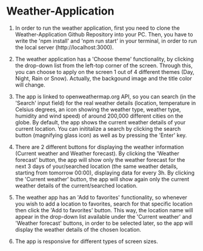 # Weather-Application

1. In order to run the weather application, first you need to clone the Weather-Application Github Repository into your PC. Then, you have to write the 'npm install' and 'npm run start' in your terminal, in order to run the local server (http://localhost:3000).

2. The weather application has a 'Choose theme' functionality, by clicking the drop-down list from the left-top corner of the screen. Through this, you can choose to apply on the screen 1 out of 4 different themes (Day, Night, Rain or Snow). Actually, the backgound image and the title color will change.

3. The app is linked to openweathermap.org API, so you can search (in the 'Search' input field) for the real weather details (location, temperature in Celsius degrees, an icon showing the weather type, weather type, humidity and wind speed) of around 200,000 different cities on the globe. By default, the app shows the current weather details of your current location. You can inititalize a search by clicking the search button (magnifying glass icon) as well as by pressing the 'Enter' key.

4. There are 2 different buttons for displaying the weather information (Current weather and Weather forecast). By clicking the 'Weather forecast' button, the app will show only the weather forecast for the next 3 days of your/searched location (the same weather details, starting from tomorrow 00:00), displaying data for every 3h. By clicking the 'Current weather' button, the app will show again only the current weather details of the current/searched location.

5. The weather app has an 'Add to favorites' functionality, so whenever you wish to add a location to favorites, search for that specific location then click the 'Add to favorites' button. This way, the location name will appear in the drop-down list available under the 'Current weather' and 'Weather forecast' buttons, in order to be selected later, so the app will display the weather details of the chosen location.

6. The app is responsive for different types of screen sizes.
